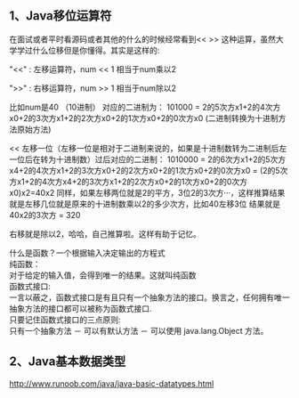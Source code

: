 1、Java移位运算符
---------
在面试或者平时看源码或者其他的什么的时候经常看到<<  >> 这种运算，虽然大学学过什么位移但是你懂得。其实是这样的:

"<<" : 左移运算符，num << 1   相当于num乘以2

">>" : 右移运算符，num >> 1  相当于num除以2

比如num是40 （10进制）  对应的二进制为： 101000 = 2的5次方x1+2的4次方x0+2的3次方x1+2的2次方x0+2的1次方x0+2的0次方x0 (二进制转换为十进制方法原始方法)

<<  左移一位（左移一位是相对于二进制来说的，如果是十进制数转为二进制后左一位后在转为十进制数）过后对应的二进制：
1010000 =  2的6次方x1+2的5次方x4+2的4次方x1+2的3次方x0+2的2次方x0+2的1次方x0+2的0次方x0
= (2的5次方x1+2的4次方x4+2的3次方x1+2的2次方x0+2的1次方x0+2的0次方x0)x2=40x2
同样，如果左移两位就是2的平方，3位2的3次方···，这样推算结果就是左移几位就是原来的十进制数乘以2的多少次方，比如40左移3位
结果就是40x2的3次方  =  320  

右移就是除以2，哈哈，自己推算啦。这样有助于记忆。

什么是函数？一个根据输入决定输出的方程式      
纯函数：     
  对于给定的输入值，会得到唯一的结果。这就叫纯函数           
函数式接口:         
  一言以蔽之，函数式接口是有且只有一个抽象方法的接口。换言之，任何拥有唯一抽象方法的接口都可以被称为函数式接口.          
  只要记住函数式接口的三点原则:              
只有一个抽象方法 － 可以有默认方法 － 可以使用 java.lang.Object 方法。

2、Java基本数据类型
-------
http://www.runoob.com/java/java-basic-datatypes.html
